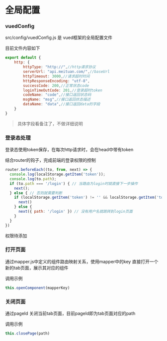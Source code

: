 # 全局配置
### vuedConfig
src/config/vuedConfig.js 是 vued框架的全局配置文件

目前文件内容如下
```javascript
export default {
    http: {
        httpType: "http://",//http请求协议
        serverUrl: "api.meituan.com/",//baseUrl
        httpTimeout: 3000,//请求超时时间
        httpResponseEncoding: "utf-8",
        successCode: 200,//正常状态code
        loginTimeOutCode: 201,//登录超时token
        codeName: "code",//接口返回状态码
        msgName: "msg",//接口返回状态描述
        dataName: "data",//接口返回data的字段
    }
}
```
>具体字段看备注了，不做详细说明

### 登录态处理
登录态使用token保存，在每次http请求时，会在head中带有token

结合router的钩子，完成前端的登录权限的控制
```javascript
router.beforeEach((to, from, next) => {
  console.log(localStorage.getItem('token'));
  console.log(to.path);
  if (to.path === '/login') { // 当路由为login时就直接下一步操作
    next();
  } else { // 否则就需要判断
    if (localStorage.getItem('token') != '' && localStorage.getItem('token') != null) { // 如果有用户名就进行下一步操作
      next()
    } else {
      next({ path: '/login' }) // 没有用户名就跳转到login页面
    }
  }
})
```
权限待添加

### 打开页面
通过mapper.js中定义的组件路由映射关系，使用mapper中的key 直接打开一个新的tab页面，展示其对应的组件

调用示例
```javascript
this.openComponent(mapperKey)
```
### 关闭页面
通过pageId 关闭当前tab页面，目前pageId即为tab页面对应的path

调用示例
```javascript
this.closePage(path)
```
